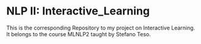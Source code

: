 # NLP II: Interactive_Learning
 
This is the corresponding Repository to my project on Interactive Learning. It belongs to the course MLNLP2 taught by Stefano Teso.
